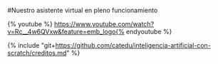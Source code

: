 #Nuestro asistente virtual en pleno funcionamiento

{% youtube %} https://www.youtube.com/watch?v=Rc__4w6QVxw&feature=emb_logo{% endyoutube %} 

{% include "git+https://github.com/catedu/inteligencia-artificial-con-scratch/creditos.md" %}
